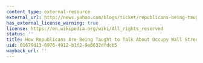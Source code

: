 ```yaml
---
content_type: external-resource
external_url: http://news.yahoo.com/blogs/ticket/republicans-being-taught-talk-occupy-wall-street-133707949.html
has_external_license_warning: true
license: https://en.wikipedia.org/wiki/All_rights_reserved
status: ''
title: How Republicans Are Being Taught to Talk About Occupy Wall Street
uid: 01679d13-6976-4912-b1f2-9e6632dfdcb5
wayback_url: ''
---
```


